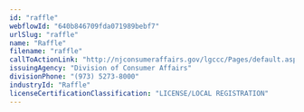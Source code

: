 ```yaml
---
id: "raffle"
webflowId: "640b846709fda071989bebf7"
urlSlug: "raffle"
name: "Raffle"
filename: "raffle"
callToActionLink: "http://njconsumeraffairs.gov/lgccc/Pages/default.aspx"
issuingAgency: "Division of Consumer Affairs"
divisionPhone: "(973) 5273-8000"
industryId: "Raffle"
licenseCertificationClassification: "LICENSE/LOCAL REGISTRATION"
---
```

